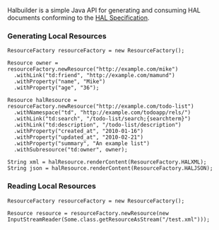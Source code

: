 Halbuilder is a simple Java API for generating and consuming HAL documents conforming to the
[HAL Specification](http://stateless.co/hal_specification.html).

### Generating Local Resources

    ResourceFactory resourceFactory = new ResourceFactory();

    Resource owner = resourceFactory.newResource("http://example.com/mike")
      .withLink("td:friend", "http://example.com/mamund")
      .withProperty("name", "Mike")
      .withProperty("age", "36");

    Resource halResource = resourceFactory.newResource("http://example.com/todo-list")
      .withNamespace("td", "http://example.com/todoapp/rels/")
      .withLink("td:search", "/todo-list/search;{searchterm}")
      .withLink("td:description", "/todo-list/description")
      .withProperty("created_at", "2010-01-16")
      .withProperty("updated_at", "2010-02-21")
      .withProperty("summary", "An example list")
      .withSubresource("td:owner", owner);

    String xml = halResource.renderContent(ResourceFactory.HALXML);
    String json = halResource.renderContent(ResourceFactory.HALJSON);

### Reading Local Resources

    ResourceFactory resourceFactory = new ResourceFactory();

    Resource resource = resourceFactory.newResource(new InputStreamReader(Some.class.getResourceAsStream("/test.xml")));
